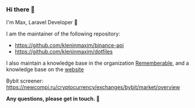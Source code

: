 ### Hi there 👋

I'm Max, Laravel Developer 🔭

I am the maintainer of the following repository:
* https://github.com/kleninmaxim/binance-api
* https://github.com/kleninmaxim/dotfiles

I also maintain a knowledge base in the organization [Rememberable](https://github.com/Rememberable), and a knowledge base on the [website](https://klenin.gitbook.io/rememberable)

Bybit screener: https://newcompi.ru/cryptocurrency/exchanges/bybit/market/overview

**Any questions, please get in touch. 🌱**
